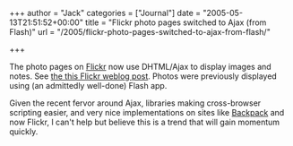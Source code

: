 +++
author = "Jack"
categories = ["Journal"]
date = "2005-05-13T21:51:52+00:00"
title = "Flickr photo pages switched to Ajax (from Flash)"
url = "/2005/flickr-photo-pages-switched-to-ajax-from-flash/"

+++

The photo pages on [Flickr][1] now use DHTML/Ajax to display images and notes. See [the this Flickr weblog post][2]. Photos were previously displayed using (an admittedly well-done) Flash app.

Given the recent fervor around Ajax, libraries making cross-browser scripting easier, and very nice implementations on sites like [Backpack][3] and now Flickr, I can't help but believe this is a trend that will gain momentum quickly.

 [1]: http://flickr.com
 [2]: http://blog.flickr.com/flickrblog/2005/05/from_flash_to_a.html
 [3]: http://www.backpackit.com